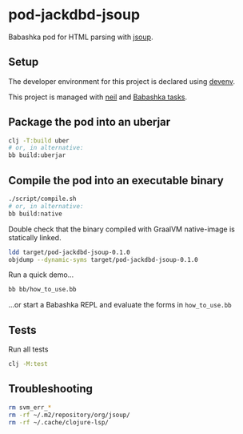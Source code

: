 # pod-jackdbd-jsoup

Babashka pod for HTML parsing with [jsoup](https://jsoup.org/).

## Setup

The developer environment for this project is declared using [devenv](https://github.com/cachix/devenv).

This project is managed with [neil](https://github.com/babashka/neil) and [Babashka tasks](https://book.babashka.org/#tasks).

## Package the pod into an uberjar

```sh
clj -T:build uber
# or, in alternative:
bb build:uberjar
```

## Compile the pod into an executable binary

```sh
./script/compile.sh
# or, in alternative:
bb build:native
```

Double check that the binary compiled with GraalVM native-image is statically linked.

```sh
ldd target/pod-jackdbd-jsoup-0.1.0
objdump --dynamic-syms target/pod-jackdbd-jsoup-0.1.0
```

Run a quick demo...

```sh
bb bb/how_to_use.bb
```

...or start a Babashka REPL and evaluate the forms in `how_to_use.bb`

## Tests

Run all tests

```sh
clj -M:test
```

## Troubleshooting

```sh
rm svm_err_*
rm -rf ~/.m2/repository/org/jsoup/
rm -rf ~/.cache/clojure-lsp/
```
